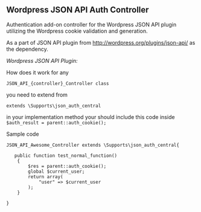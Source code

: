 ## Wordpress JSON API Auth Controller

Authentication add-on controller for the Wordpress JSON API plugin utilizing the Wordpress cookie validation and generation.

As a part of JSON API plugin from http://wordpress.org/plugins/json-api/ as the dependency.

*Wordpress JSON API Plugin:*

How does it work
for any 

`JSON_API_{controller}_Controller class `

you need to extend from 

`extends \Supports\json_auth_central`

in your implementation method your should include this code inside 
`$auth_result = parent::auth_cookie();`


Sample code

	JSON_API_Awesome_Controller extends \Supports\json_auth_central{
	
	   public function test_normal_function()
	    {
	        $res = parent::auth_cookie();
	        global $current_user;
	        return array(
	            "user" => $current_user
	        );
	    }
	    
	}

